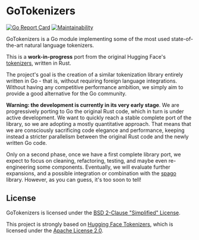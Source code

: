 # GoTokenizers

[![Go Report Card](https://goreportcard.com/badge/github.com/nlpodyssey/gotokenizers)](https://goreportcard.com/report/github.com/nlpodyssey/gotokenizers)
[![Maintainability](https://api.codeclimate.com/v1/badges/a8aefebab14fc7739912/maintainability)](https://codeclimate.com/github/nlpodyssey/gotokenizers/maintainability)

GoTokenizers is a Go module implementing some of the most used
state-of-the-art natural language tokenizers.

This is a **work-in-progress** port from the original Hugging Face's
[tokenizers](https://github.com/huggingface/tokenizers), written in Rust.

The project's goal is the creation of a similar tokenization library
entirely written in Go - that is, without requiring foreign language
integrations. Without having any competitive performance ambition, we simply
aim to provide a good alternative for the Go community.

**Warning: the development is currently in its very early stage**. We are
progressively porting to Go the original Rust code, which in turn is under
active development.
We want to quickly reach a stable complete port of the library, so we are
adopting a mostly quantitative approach. That means that we are consciously
sacrificing code elegance and performance, keeping instead a stricter
parallelism between the original Rust code and the newly written Go code.

Only on a second phase, once we have a first complete library port, we expect
to focus on cleaning, refactoring, testing, and maybe even re-engineering
some components. Eventually, we will evaluate further expansions, and a
possible integration or combination with the
[spago](https://github.com/nlpodyssey/spago) library. However, as you can guess,
it's too soon to tell!

## License

GoTokenizers is licensed under the
[BSD 2-Clause "Simplified" License](https://github.com/nlpodyssey/gotokenizers/blob/master/LICENSE).

This project is strongly based on
[Hugging Face Tokenizers](https://github.com/huggingface/tokenizers),
which is licensed under the
[Apache License 2.0](https://github.com/huggingface/tokenizers/blob/master/LICENSE).
